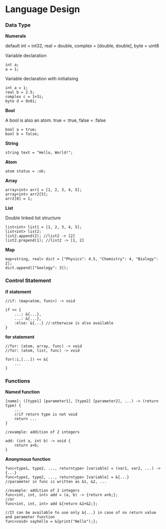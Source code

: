 # Language Design



### Data Type

**Numerals**

default int = int32, real = double, complex = [double, double], byte = uint8

Variable declaration

```
int a;
a = 1;
```

Variable declaration with initialising

```
int a = 1;
real b = 2.5;
complex c = 1+3i;
byte d = 0x01;
```

**Bool**

A bool is also an atom. true = :true, false = :false

```
bool a = true;
bool b = false;
```

**String**

```
string text = "Hello, World!";
```

**Atom**

```
atom status = :ok;
```

**Array**

```
array<int> arr1 = [1, 2, 3, 4, 5];
array<int> arr2[5];
arr2[0] = 1;
```

**List**

Double linked list structure

```
list<int> list1 = [1, 2, 3, 4, 5];
list<int> list2;
list2.append(2); //list2 -> [2]
list2.prepend(1); //list2 -> [1, 2]
```

**Map**

```
map<string, real> dict = ["Physics": 4.5, "Chemistry": 4, "Biology": 2];
dict.append(["Geology": 3]);
```



### Control Statement

**if statement**

```
//if: (map<atom, func>) -> void

if << {
	...: &{...},
	...: &{...},
	:else: &{...} //:otherwise is also available
}
```

**for statement**

```
//for: (atom, array, func) -> void
//for: (atom, list, func) -> void

for(:i,[...]) << &{
	...
}
```



### Functions

**Named function**

```
[name]: ([type1] [parameter1], [type2] [parameter2], ...) -> (return type) {
	...
	//if return type is not void
	return ...
}

//example: addition of 2 integers

add: (int a, int b) -> void {
	return a+b;
}
```

**Anonymous function**

```
func<type1, type2, ..., returntype> [variable] = (var1, var2, ...) -> {...}
func<type1, type2, ..., returntype> [variable] = &{...}
//parameter in func is written as &1, &2, ...

//example: addition of 2 integers
func<int, int, int> add = (a, b) -> {return a+b;};
//or
func<int, int, int> add &{return &1+&2;};

//It can be available to use only &{...} in case of no return value and parameter function
func<void> sayhello = &{print("Hello");};
```

